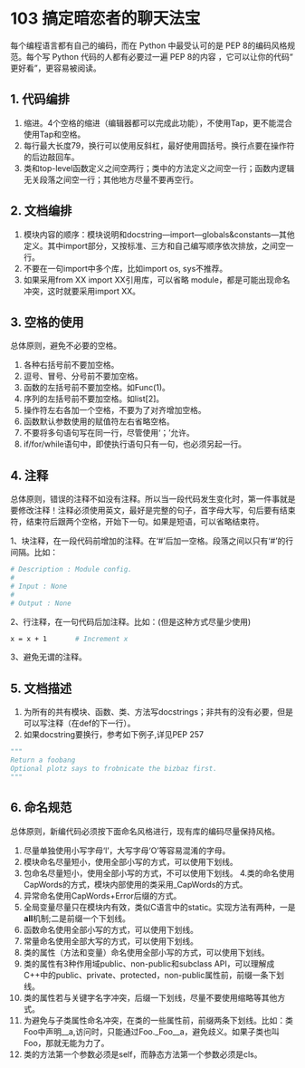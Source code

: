 # 103 搞定暗恋者的聊天法宝

每个编程语言都有自己的编码，而在 Python 中最受认可的是 PEP 8的编码风格规范。每个写 Python 代码的人都有必要过一遍 PEP 8的内容  ，它可以让你的代码“ 更好看”，更容易被阅读。

## 1. 代码编排

1. 缩进。4个空格的缩进（编辑器都可以完成此功能），不使用Tap，更不能混合使用Tap和空格。
2. 每行最大长度79，换行可以使用反斜杠，最好使用圆括号。换行点要在操作符的后边敲回车。
3. 类和top-level函数定义之间空两行；类中的方法定义之间空一行；函数内逻辑无关段落之间空一行；其他地方尽量不要再空行。

## 2. 文档编排

1. 模块内容的顺序：模块说明和docstring—import—globals&constants—其他定义。其中import部分，又按标准、三方和自己编写顺序依次排放，之间空一行。
2. 不要在一句import中多个库，比如import os, sys不推荐。
3. 如果采用from XX import XX引用库，可以省略 module，都是可能出现命名冲突，这时就要采用import XX。

## 3. 空格的使用

总体原则，避免不必要的空格。

1. 各种右括号前不要加空格。
2. 逗号、冒号、分号前不要加空格。
3. 函数的左括号前不要加空格。如Func(1)。
4. 序列的左括号前不要加空格。如list[2]。
5. 操作符左右各加一个空格，不要为了对齐增加空格。
6. 函数默认参数使用的赋值符左右省略空格。
7. 不要将多句语句写在同一行，尽管使用‘；’允许。
8. if/for/while语句中，即使执行语句只有一句，也必须另起一行。

## 4. 注释

总体原则，错误的注释不如没有注释。所以当一段代码发生变化时，第一件事就是要修改注释！注释必须使用英文，最好是完整的句子，首字母大写，句后要有结束符，结束符后跟两个空格，开始下一句。如果是短语，可以省略结束符。

1、块注释，在一段代码前增加的注释。在‘#’后加一空格。段落之间以只有‘#’的行间隔。比如：

```python
# Description : Module config.
# 
# Input : None
#
# Output : None
```

2、行注释，在一句代码后加注释。比如：(但是这种方式尽量少使用)

```bash
x = x + 1       # Increment x
```

3、避免无谓的注释。

## 5. 文档描述

1. 为所有的共有模块、函数、类、方法写docstrings；非共有的没有必要，但是可以写注释（在def的下一行）。
2. 如果docstring要换行，参考如下例子,详见PEP 257

```python
"""
Return a foobang
Optional plotz says to frobnicate the bizbaz first.
"""
```

## 6. 命名规范

总体原则，新编代码必须按下面命名风格进行，现有库的编码尽量保持风格。

1. 尽量单独使用小写字母‘l’，大写字母‘O’等容易混淆的字母。
2. 模块命名尽量短小，使用全部小写的方式，可以使用下划线。
3. 包命名尽量短小，使用全部小写的方式，不可以使用下划线。
   4.类的命名使用CapWords的方式，模块内部使用的类采用_CapWords的方式。
4. 异常命名使用CapWords+Error后缀的方式。
5. 全局变量尽量只在模块内有效，类似C语言中的static。实现方法有两种，一是**all**机制;二是前缀一个下划线。
6. 函数命名使用全部小写的方式，可以使用下划线。
7. 常量命名使用全部大写的方式，可以使用下划线。
8. 类的属性（方法和变量）命名使用全部小写的方式，可以使用下划线。
9. 类的属性有3种作用域public、non-public和subclass API，可以理解成C++中的public、private、protected，non-public属性前，前缀一条下划线。
10. 类的属性若与关键字名字冲突，后缀一下划线，尽量不要使用缩略等其他方式。
11. 为避免与子类属性命名冲突，在类的一些属性前，前缀两条下划线。比如：类Foo中声明__a,访问时，只能通过Foo._Foo__a，避免歧义。如果子类也叫Foo，那就无能为力了。
12. 类的方法第一个参数必须是self，而静态方法第一个参数必须是cls。
